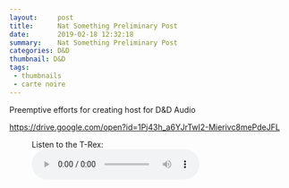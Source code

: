 ```yaml
---
layout:     post
title:      Nat Something Preliminary Post
date:       2019-02-18 12:32:18
summary:    Nat Something Preliminary Post
categories: D&D
thumbnail: D&D
tags:
 - thumbnails
 - carte noire
---
```


Preemptive efforts for creating host for D&D Audio

https://drive.google.com/open?id=1Pj43h_a6YJrTwl2-Mierivc8mePdeJFL


<figure>
    <figcaption>Listen to the T-Rex:</figcaption>
    <audio
        controls
        src="C:\Git\carte-noire\assets\181217_0140.MP3">
            Your browser does not support the
            <code>audio</code> element.
    </audio>
</figure>
